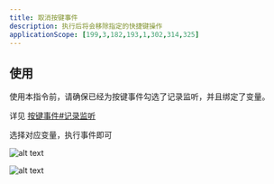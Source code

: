 ```yaml
---
title: 取消按键事件
description: 执行后将会移除指定的快捷键操作
applicationScope: [199,3,182,193,1,302,314,325]
---
```


## 使用

使用本指令前，请确保已经为按键事件勾选了记录监听，并且绑定了变量。

详见 [按键事件#记录监听](./keyboardevent#记录监听)

选择对应变量，执行事件即可

![alt text](https://cdn.gcw.wiki/gcw/image/zh_hans/commands/event/cancelkeyboardevent/image.png)

![alt text](https://cdn.gcw.wiki/gcw/image/zh_hans/commands/event/cancelkeyboardevent/image-1.png)
